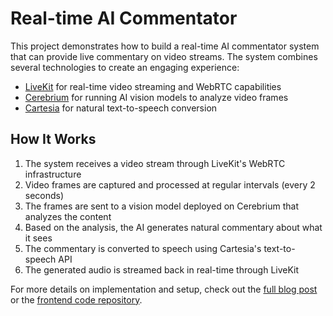 # Real-time AI Commentator

This project demonstrates how to build a real-time AI commentator system that can provide live commentary on video streams. The system combines several technologies to create an engaging experience:

- [LiveKit](https://livekit.io/) for real-time video streaming and WebRTC capabilities
- [Cerebrium](https://www.cerebrium.ai/) for running AI vision models to analyze video frames
- [Cartesia](https://cartesia.ai/) for natural text-to-speech conversion

## How It Works

1. The system receives a video stream through LiveKit's WebRTC infrastructure
2. Video frames are captured and processed at regular intervals (every 2 seconds)
3. The frames are sent to a vision model deployed on Cerebrium that analyzes the content
4. Based on the analysis, the AI generates natural commentary about what it sees
5. The commentary is converted to speech using Cartesia's text-to-speech API
6. The generated audio is streamed back in real-time through LiveKit

For more details on implementation and setup, check out the [full blog post](https://www.cerebrium.ai/blog/creating-a-realtime-ai-commentator-with-cerebrium-livekit-and-cartesia) or the [frontend code repository](https://github.com/CerebriumAI/realtime-ai-commentator).
